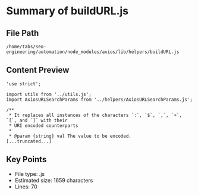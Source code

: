 # Summary of buildURL.js
  
## File Path
`/home/tabs/seo-engineering/automation/node_modules/axios/lib/helpers/buildURL.js`

## Content Preview
```
'use strict';

import utils from '../utils.js';
import AxiosURLSearchParams from '../helpers/AxiosURLSearchParams.js';

/**
 * It replaces all instances of the characters `:`, `$`, `,`, `+`, `[`, and `]` with their
 * URI encoded counterparts
 *
 * @param {string} val The value to be encoded.
[...truncated...]
```

## Key Points
- File type: .js
- Estimated size: 1659 characters
- Lines: 70
